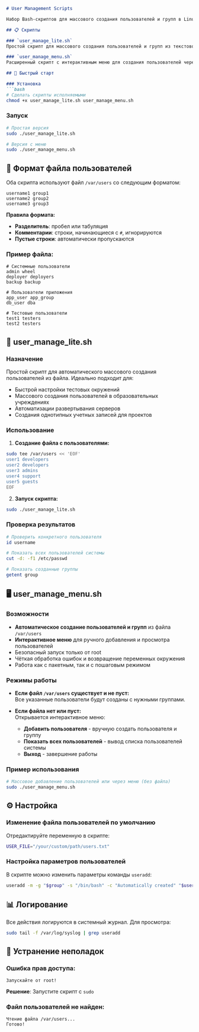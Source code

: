 ```markdown
# User Management Scripts

Набор Bash-скриптов для массового создания пользователей и групп в Linux.

## 📋 Скрипты

### `user_manage_lite.sh` 
Простой скрипт для массового создания пользователей и групп из текстового файла.

### `user_manage_menu.sh`
Расширенный скрипт с интерактивным меню для создания пользователей через файл или вручную.

## 🚀 Быстрый старт

### Установка
```bash
# Сделать скрипты исполняемыми
chmod +x user_manage_lite.sh user_manage_menu.sh
```

### Запуск
```bash
# Простая версия
sudo ./user_manage_lite.sh

# Версия с меню
sudo ./user_manage_menu.sh
```

## 📝 Формат файла пользователей

Оба скрипта используют файл `/var/users` со следующим форматом:

```text
username1 group1
username2 group2
username3 group3
```

**Правила формата:**
- **Разделитель**: пробел или табуляция
- **Комментарии**: строки, начинающиеся с `#`, игнорируются
- **Пустые строки**: автоматически пропускаются

### Пример файла:
```text
# Системные пользователи
admin wheel
deployer deployers
backup backup

# Пользователи приложения
app_user app_group
db_user dba

# Тестовые пользователи
test1 testers
test2 testers
```

## 🔧 user_manage_lite.sh

### Назначение
Простой скрипт для автоматического массового создания пользователей из файла. Идеально подходит для:

- Быстрой настройки тестовых окружений
- Массового создания пользователей в образовательных учреждениях
- Автоматизации развертывания серверов
- Создания однотипных учетных записей для проектов

### Использование

1. **Создание файла с пользователями:**
```bash
sudo tee /var/users << 'EOF'
user1 developers
user2 developers
user3 admins
user4 support
user5 guests
EOF
```

2. **Запуск скрипта:**
```bash
sudo ./user_manage_lite.sh
```

### Проверка результатов
```bash
# Проверить конкретного пользователя
id username

# Показать всех пользователей системы
cut -d: -f1 /etc/passwd

# Показать созданные группы
getent group
```

## 🖥 user_manage_menu.sh

### Возможности
- **Автоматическое создание пользователей и групп** из файла `/var/users`
- **Интерактивное меню** для ручного добавления и просмотра пользователей
- Безопасный запуск только от root
- Чёткая обработка ошибок и возвращение переменных окружения
- Работа как с пакетным, так и с пошаговым режимом

### Режимы работы

- **Если файл `/var/users` существует и не пуст:**  
  Все указанные пользователи будут созданы с нужными группами.

- **Если файла нет или пуст:**  
  Открывается интерактивное меню:
  - **Добавить пользователя** - вручную создать пользователя и группу
  - **Показать всех пользователей** - вывод списка пользователей системы
  - **Выход** - завершение работы

### Пример использования
```bash
# Массовое добавление пользователей или через меню (без файла)
sudo ./user_manage_menu.sh
```

## ⚙️ Настройка

### Изменение файла пользователей по умолчанию
Отредактируйте переменную в скрипте:
```bash
USER_FILE="/your/custom/path/users.txt"
```

### Настройка параметров пользователей
В скрипте можно изменить параметры команды `useradd`:
```bash
useradd -m -g "$group" -s "/bin/bash" -c "Automatically created" "$user"
```

## 📊 Логирование

Все действия логируются в системный журнал. Для просмотра:
```bash
sudo tail -f /var/log/syslog | grep useradd
```

## 🐛 Устранение неполадок

### Ошибка прав доступа:
```
Запускайте от root!
```
**Решение**: Запустите скрипт с `sudo`

### Файл пользователей не найден:
```
Чтение файла /var/users...
Готово!
```
